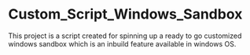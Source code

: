 # Custom_Script_Windows_Sandbox
This project is a script created for spinning up a ready to go customized windows sandbox which is an inbuild feature available in windows OS. 
